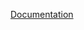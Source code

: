 [Documentation](https://docs.fluxninja.com/reference/policies/bundled-blueprints/policies/feature-rollout/base.md)
